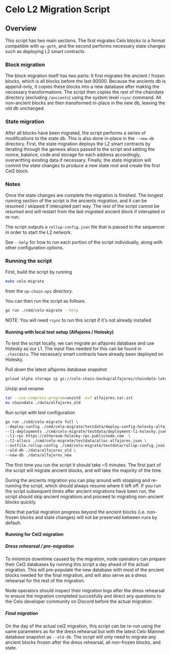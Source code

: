 # Celo L2 Migration Script

## Overview

This script has two main sections. The first migrates Celo blocks to a format compatible with `op-geth`, and the second performs necessary state changes such as deploying L2 smart contracts.

### Block migration

The block migration itself has two parts: It first migrates the ancient / frozen blocks, which is all blocks before the last 90000. Because the ancients db is append-only, it copies these blocks into a new database after making the necessary transformations. The script then copies the rest of the chaindata directory (excluding `/ancients`) using the system level `rsync` command. All non-ancient blocks are then transformed in-place in the new db, leaving the old db unchanged.

### State migration

After all blocks have been migrated, the script performs a series of modifications to the state db. This is also done in-place in the `--new-db` directory. First, the state migration deploys the L2 smart contracts by iterating through the genesis allocs passed to the script and setting the nonce, balance, code and storage for each address accordingly, overwritting existing data if necessary. Finally, the state migration will commit the state changes to produce a new state root and create the first Cel2 block.

### Notes

Once the state changes are complete the migration is finished. The longest running section of the script is the ancients migration, and it can be resumed / skipped if interupted part way. The rest of the script cannot be resumed and will restart from the last migrated ancient block if interupted or re-run.

The script outputs a `rollup-config.json` file that is passed to the sequencer in order to start the L2 network.

See `--help` for how to run each portion of the script individually, along with other configuration options.

### Running the script

First, build the script by running

```bash
make celo-migrate
```

from the `op-chain-ops` directory.

You can then run the script as follows.

```bash
go run ./cmd/celo-migrate --help
```

NOTE: You will need `rsync` to run this script if it's not already installed

#### Running with local test setup (Alfajores / Holesky)

To test the script locally, we can migrate an alfajores database and use Holesky as our L1. The input files needed for this can be found in `./testdata`. The necessary smart contracts have already been deployed on Holesky.

Pull down the latest alfajores database snapshot

```bash
gcloud alpha storage cp gs://celo-chain-backup/alfajores/chaindata-latest.tar.zst alfajores.tar.zst
```

Unzip and rename

```bash
tar --use-compress-program=unzstd -xvf alfajores.tar.zst
mv chaindata ./data/alfajores_old
```

Run script with test configuration

```bash
go run ./cmd/celo-migrate full \
--deploy-config ./cmd/celo-migrate/testdata/deploy-config-holesky-alfajores.json \
--l1-deployments ./cmd/celo-migrate/testdata/deployment-l1-holesky.json \
--l1-rpc https://ethereum-holesky-rpc.publicnode.com  \
--l2-allocs ./cmd/celo-migrate/testdata/alloc-alfajores.json \
--outfile.rollup-config ./cmd/celo-migrate/testdata/rollup-config.json \
--old-db ./data/alfajores_old \
--new-db ./data/alfajores_new
```

The first time you run the script it should take ~5 minutes. The first part of the script will migrate ancient blocks, and will take the majority of the time.

During the ancients migration you can play around with stopping and re-running the script, which should always resume where it left off. If you run the script subsequent times after ancient migrations have been run, the script should skip ancient migrations and proceed to migrating non-ancient blocks quickly.

Note that partial migration progress beyond the ancient blocks (i.e. non-frozen blocks and state changes) will not be preserved between runs by default.

#### Running for Cel2 migration

##### Dress rehearsal / pre-migration

To minimize downtime caused by the migration, node operators can prepare their Cel2 databases by running this script a day ahead of the actual migration. This will pre-populate the new database with most of the ancient blocks needed for the final migration, and will also serve as a dress rehearsal for the rest of the migration.

Node operators should inspect their migration logs after the dress rehearsal to ensure the migration completed succesfully and direct any questions to the Celo developer community on Discord before the actual migration.

##### Final migration

On the day of the actual cel2 migration, this script can be re-run using the same parameters as for the dress rehearsal but with the latest Celo Mainnet database snapshot as `--old-db`. The script will only need to migrate any ancient blocks frozen after the dress rehearsal, all non-frozen blocks, and state.
